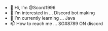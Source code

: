 - 👋 Hi, I’m @Scord1996
- 👀 I’m interested in ... Discord bot making
- 🌱 I’m currently learning ... Java
- 📫 How to reach me ... SG#8789 ON discord

<!---
Scord1996/Scord1996 is a ✨ special ✨ repository because its `README.md` (this file) appears on your GitHub profile.
You can click the Preview link to take a look at your changes.
--->

